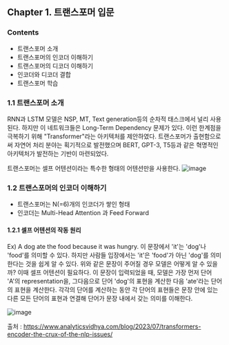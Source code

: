 
## Chapter 1. 트랜스포머 입문

### Contents
- 트랜스포머 소개
- 트랜스포머의 인코더 이해하기
- 트랜스포머의 디코더 이해하기
- 인코더와 디코더 결합
- 트랜스포머 학습

### 1.1 트랜스포머 소개

RNN과 LSTM 모델은 NSP, MT, Text generation등의 순차적 태스크에서 널리 사용된다. 하지만 이 네트워크들은 Long-Term Dependency 문제가 있다.
이런 한계점을 극복하기 위해 "Transformer"라는 아키텍처를 제안하였다.
트랜스포머가 출현함으로써 자연어 처리 분야는 획기적으로 발전했으며 BERT, GPT-3, T5등과 같은 혁명적인 아키텍처가 발전하는 기반이 마련되었다.

트랜스포머는 셀프 어텐션이라는 특수한 형태의 어텐션만을 사용한다.
![image](https://github.com/jw9603/Standard_of_Google_BERT/assets/70795645/d99db27b-fd2b-4612-93f7-a0d88679de63)


### 1.2 트랜스포머의 인코더 이해하기
- 트랜스포머는 N(=6)개의 인코더가 쌓인 형태
- 인코더는 Multi-Head Attention 과 Feed Forward

#### 1.2.1 셀프 어텐션의 작동 원리

Ex) A dog ate the food because it was hungry.
이 문장에서 'it'는 'dog'나 'food'를 의미할 수 있다. 하지만 사람들 입장에서는 'it'은 'food'가 아닌 'dog'를 의미한다는 것을 쉽게 알 수 있다.
위와 같은 문장이 주어질 경우 모델은 어떻게 알 수 있을까? 이때 셀프 어텐션이 필요하다.
이 문장이 입력되었을 때, 모델은 가장 먼저 단어 'A'의 representation을, 그다음으로 단어 'dog'의 표현을 계산한 다음 'ate'라는 단어의 표현을 계산한다. 각각의 단어를 계산하는 동안 각 단어의 표현들은 문장 안에 있는 다른 모든 단어의 표현과 연결해 단어가 문장 내에서 갖는 의미를 이해한다.

![image](https://github.com/jw9603/Standard_of_Google_BERT/assets/70795645/0b2ee908-dd87-4037-8012-cc43e93baf55)

출처 : https://www.analyticsvidhya.com/blog/2023/07/transformers-encoder-the-crux-of-the-nlp-issues/


